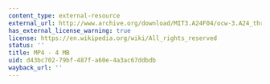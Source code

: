 ```yaml
---
content_type: external-resource
external_url: http://www.archive.org/download/MIT3.A24F04/ocw-3.A24_three-220k.mp4
has_external_license_warning: true
license: https://en.wikipedia.org/wiki/All_rights_reserved
status: ''
title: MP4 - 4 MB
uid: d43bc702-79bf-487f-a60e-4a3ac67ddbdb
wayback_url: ''
---
```

